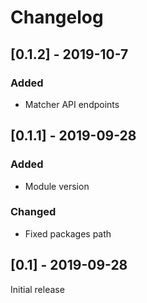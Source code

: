 # Changelog


## [0.1.2] - 2019-10-7
### Added
- Matcher API endpoints

## [0.1.1] - 2019-09-28
### Added
- Module version

### Changed
- Fixed packages path


## [0.1] - 2019-09-28
Initial release
